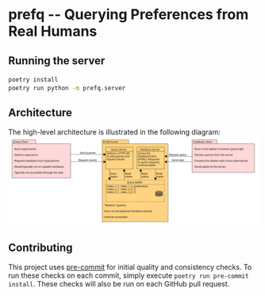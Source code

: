 # prefq -- Querying Preferences from Real Humans

## Running the server

```bash
poetry install
poetry run python -m prefq.server
```

## Architecture

The high-level architecture is illustrated in the following diagram:
![prefq-diagram](./figures/prefq_diagram/prefq.svg)

## Contributing

This project uses [pre-commit](https://pre-commit.com/) for initial quality and consistency checks. To run these checks on each commit, simply execute `poetry run pre-commit install`. These checks will also be run on each GitHub pull request.
